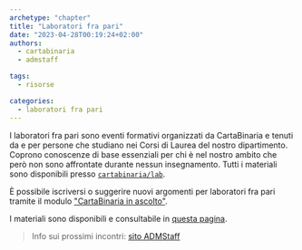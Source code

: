 ```yaml
---
archetype: "chapter"
title: "Laboratori fra pari"
date: "2023-04-28T00:19:24+02:00"
authors:
  - cartabinaria
  - admstaff

tags:
  - risorse

categories:
  - laboratori fra pari
---
```


I laboratori fra pari sono eventi formativi organizzati da CartaBinaria e tenuti da e
per persone che studiano nei Corsi di Laurea del nostro dipartimento. Coprono
conoscenze di base essenziali per chi è nel nostro ambito che però non sono
affrontate durante nessun insegnamento. Tutti i materiali sono disponibili
presso [`cartabinaria/lab`](https://github.com/cartabinaria/lab). 

È possibile iscriversi
o suggerire nuovi argomenti per laboratori fra pari tramite il modulo ["CartaBinaria
in ascolto"](https://lr533gb3hpt.typeform.com/to/m5fzNCsW).

I materiali sono disponibili e consultabile in [questa
pagina](https://dynamik.vercel.app/lab).
> Info sui prossimi incontri: [sito ADMStaff](https://students.cs.unibo.it)
